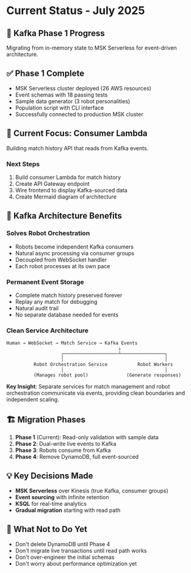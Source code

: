 # Current Status - July 2025

## 🚀 **Kafka Phase 1 Progress**

Migrating from in-memory state to MSK Serverless for event-driven architecture.

## ✅ **Phase 1 Complete**
- MSK Serverless cluster deployed (26 AWS resources)
- Event schemas with 18 passing tests
- Sample data generator (3 robot personalities)
- Population script with CLI interface
- Successfully connected to production MSK cluster

## 🎯 **Current Focus: Consumer Lambda**

Building match history API that reads from Kafka events.

### **Next Steps**
1. Build consumer Lambda for match history
2. Create API Gateway endpoint  
3. Wire frontend to display Kafka-sourced data
4. Create Mermaid diagram of architecture

## 📐 **Kafka Architecture Benefits**

### **Solves Robot Orchestration**
- Robots become independent Kafka consumers
- Natural async processing via consumer groups
- Decoupled from WebSocket handler
- Each robot processes at its own pace

### **Permanent Event Storage**
- Complete match history preserved forever
- Replay any match for debugging
- Natural audit trail
- No separate database needed for events

### **Clean Service Architecture**
```
Human → WebSocket → Match Service → Kafka Events
                                         ↓
                    ┌────────────────────┴────────────────┐
                    │                                     │
          Robot Orchestration Service           Robot Workers
                    │                                     │
          (Manages robot pool)              (Generate responses)
```

**Key Insight**: Separate services for match management and robot orchestration communicate via events, providing clean boundaries and independent scaling.

## 🏗️ **Migration Phases**

1. **Phase 1** (Current): Read-only validation with sample data
2. **Phase 2**: Dual-write live events to Kafka
3. **Phase 3**: Robots consume from Kafka
4. **Phase 4**: Remove DynamoDB, full event-sourced

## 💡 **Key Decisions Made**

- **MSK Serverless** over Kinesis (true Kafka, consumer groups)
- **Event sourcing** with infinite retention
- **KSQL** for real-time analytics
- **Gradual migration** starting with read path

## 🚫 **What Not to Do Yet**

- Don't delete DynamoDB until Phase 4
- Don't migrate live transactions until read path works
- Don't over-engineer the initial schemas
- Don't worry about performance optimization yet